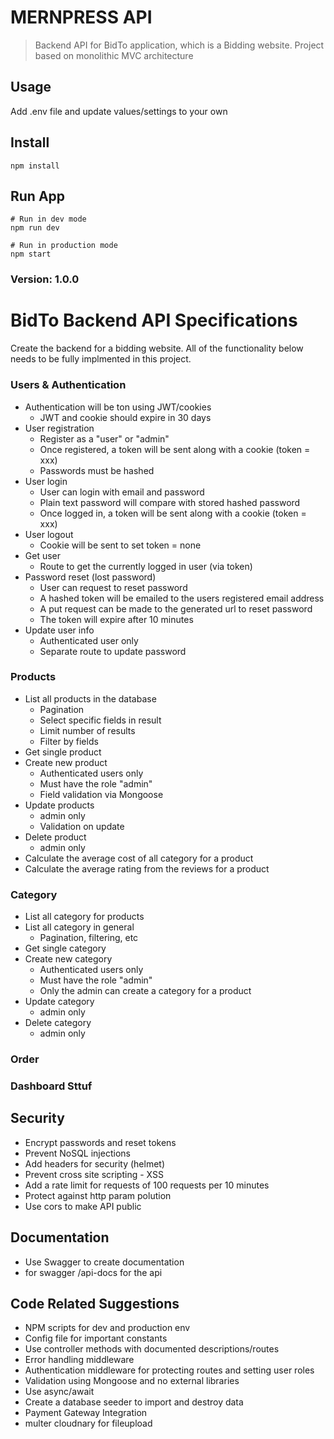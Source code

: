 # MERNPRESS API

> Backend API for BidTo application, which is a Bidding website. Project based on monolithic MVC architecture

## Usage

Add .env file and update values/settings to your own

## Install

```
npm install
```

## Run App

```
# Run in dev mode
npm run dev

# Run in production mode
npm start
```

### Version: 1.0.0

# BidTo Backend API Specifications

Create the backend for a bidding website. All of the functionality below needs to be fully implmented in this project.

### Users & Authentication

- Authentication will be ton using JWT/cookies
  - JWT and cookie should expire in 30 days
- User registration
  - Register as a "user" or "admin"
  - Once registered, a token will be sent along with a cookie (token = xxx)
  - Passwords must be hashed
- User login
  - User can login with email and password
  - Plain text password will compare with stored hashed password
  - Once logged in, a token will be sent along with a cookie (token = xxx)
- User logout
  - Cookie will be sent to set token = none
- Get user
  - Route to get the currently logged in user (via token)
- Password reset (lost password)
  - User can request to reset password
  - A hashed token will be emailed to the users registered email address
  - A put request can be made to the generated url to reset password
  - The token will expire after 10 minutes
- Update user info
  - Authenticated user only
  - Separate route to update password

### Products

- List all products in the database
  - Pagination
  - Select specific fields in result
  - Limit number of results
  - Filter by fields
- Get single product
- Create new product
  - Authenticated users only
  - Must have the role "admin"
  - Field validation via Mongoose
- Update products
  - admin only
  - Validation on update
- Delete product
  - admin only
- Calculate the average cost of all category for a product
- Calculate the average rating from the reviews for a product

### Category

- List all category for products
- List all category in general
  - Pagination, filtering, etc
- Get single category
- Create new category
  - Authenticated users only
  - Must have the role "admin"
  - Only the admin can create a category for a product
- Update category
  - admin only
- Delete category
  - admin only

### Order

### Dashboard Sttuf


## Security

- Encrypt passwords and reset tokens
- Prevent NoSQL injections
- Add headers for security (helmet)
- Prevent cross site scripting - XSS
- Add a rate limit for requests of 100 requests per 10 minutes
- Protect against http param polution
- Use cors to make API public

## Documentation

- Use Swagger to create documentation
- for swagger /api-docs for the api

## Code Related Suggestions

- NPM scripts for dev and production env
- Config file for important constants
- Use controller methods with documented descriptions/routes
- Error handling middleware
- Authentication middleware for protecting routes and setting user roles
- Validation using Mongoose and no external libraries
- Use async/await
- Create a database seeder to import and destroy data
- Payment Gateway Integration
- multer cloudnary for fileupload
